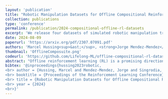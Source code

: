 ```yaml
---
layout: 'publication'
title: "Robotic Manipulation Datasets for Offline Compositional Reinforcement Learning"
collection: publications
type: 'conference'
permalink: /publication/2024-compositional-offline-rl-datasets
excerpt: 'We release four datasets of simulated robotic manipulation trajectories for offline compositional reinforcement learning.'
date: 2024-08-09
paperurl: 'https://arxiv.org/pdf/2307.07091.pdf'
authors: 'Marcel Hussing<sup>&ast;</sup>, <strong>Jorge Mendez-Mendez</strong><sup>&ast;</sup>, Anisha Singrodia, <a href="https://dekent.github.io">Cassandra Kent</a>, <a href="https://seas.upenn.edu/~eeaton/">Eric Eaton</a>'
thumbnail: 'OfflineComposuite.png'
codeurl: 'https://github.com/Lifelong-ML/offline-compositional-rl-datasets.git'
abstract: "Offline reinforcement learning (RL) is a promising direction that allows RL agents to pre-train on large datasets, avoiding the recurrence of expensive data collection. To advance the field, it is crucial to generate large-scale datasets. Compositional RL is particularly appealing for generating such large datasets, since 1) it permits creating many tasks from few components, 2) the task structure may enable trained agents to solve new tasks by combining relevant learned components, and 3) the compositional dimensions provide a notion of task relatedness. This paper provides four offline RL datasets for simulated robotic manipulation created using the 256 tasks from CompoSuite [Mendez et al., 2022a]. Each dataset is collected from an agent with a different degree of performance, and consists of 256 million transitions. We provide training and evaluation settings for assessing an agent's ability to learn compositional task policies. Our benchmarking experiments on each setting show that current offline RL methods can learn the training tasks to some extent and that compositional methods significantly outperform non-compositional methods. However, current methods are still unable to extract the tasks' compositional structure to generalize to unseen tasks, showing a need for further research in offline compositional RL."
bibtex: '@inproceedings{hussing2023robotic,
<br> author = {Hussing, Marcel and Mendez-Mendez, Jorge and Singrodia, Anisha and Kent, Cassandra and Eaton, Eric},
<br> booktitle = {Proceedings of the Reinforcement Learning Conference},
<br> title = {Robotic Manipulation Datasets for Offline Compositional Reinforcement Learning},
<br> year = {2024}
<br>}'
---
```

